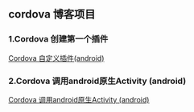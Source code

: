 ## cordova 博客项目
### 1.Cordova 创建第一个插件
[Cordova 自定义插件(android)](./cordova-plugin-first-plugin)
### 2.Cordova 调用android原生Activity (android)
[Cordova 调用android原生Activity (android)](./cordova-plugin-activity)
